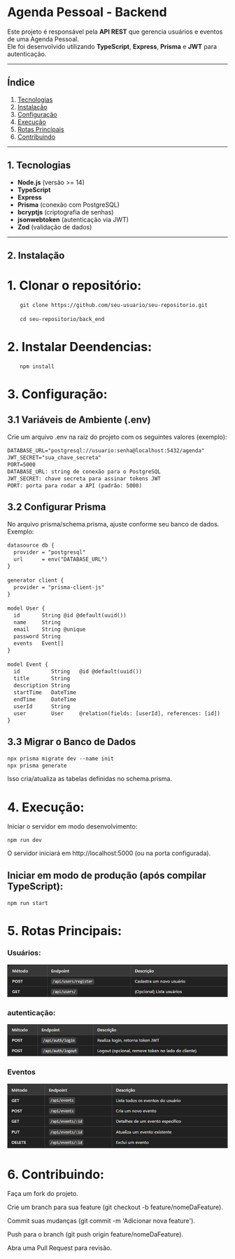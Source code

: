 # **Agenda Pessoal - Backend**

Este projeto é responsável pela **API REST** que gerencia usuários e eventos de uma Agenda Pessoal.  
Ele foi desenvolvido utilizando **TypeScript**, **Express**, **Prisma** e **JWT** para autenticação.

---

## **Índice**

1. [Tecnologias](#tecnologias)
2. [Instalação](#instalacao)
3. [Configuração](#configuracao)
4. [Execução](#execucao)
5. [Rotas Principais](#rotas-principais)
6. [Contribuindo](#contribuindo)

---

## **1. Tecnologias** <a id="tecnologias"></a>

- **Node.js** (versão >= 14)
- **TypeScript**
- **Express**
- **Prisma** (conexão com PostgreSQL)
- **bcryptjs** (criptografia de senhas)
- **jsonwebtoken** (autenticação via JWT)
- **Zod** (validação de dados)

---

## **2. Instalação** <a id="instalacao"></a>

# 1. **Clonar o repositório**:

        git clone https://github.com/seu-usuario/seu-repositorio.git

        cd seu-repositorio/back_end

# 2. **Instalar Deendencias**:

        npm install

# 3. **Configuração**:

## 3.1 Variáveis de Ambiente (.env)

Crie um arquivo .env na raiz do projeto com os seguintes valores (exemplo):

    DATABASE_URL="postgresql://usuario:senha@localhost:5432/agenda"
    JWT_SECRET="sua_chave_secreta"
    PORT=5000
    DATABASE_URL: string de conexão para o PostgreSQL
    JWT_SECRET: chave secreta para assinar tokens JWT
    PORT: porta para rodar a API (padrão: 5000)

## 3.2 Configurar Prisma

No arquivo prisma/schema.prisma, ajuste conforme seu banco de dados. Exemplo:

    datasource db {
      provider = "postgresql"
      url      = env("DATABASE_URL")
    }

    generator client {
      provider = "prisma-client-js"
    }

    model User {
      id       String @id @default(uuid())
      name     String
      email    String @unique
      password String
      events   Event[]
    }

    model Event {
      id          String   @id @default(uuid())
      title       String
      description String
      startTime   DateTime
      endTime     DateTime
      userId      String
      user        User     @relation(fields: [userId], references: [id])
    }

## 3.3 Migrar o Banco de Dados

    npx prisma migrate dev --name init
    npx prisma generate

Isso cria/atualiza as tabelas definidas no schema.prisma.

# 4. **Execução**:

Iniciar o servidor em modo desenvolvimento:

    npm run dev

O servidor iniciará em http://localhost:5000 (ou na porta configurada).

## Iniciar em modo de produção (após compilar TypeScript):

    npm run start

# 5. **Rotas Principais**:

### Usuários:

![alt text](image-2.png)

### autenticação:

![alt text](image-1.png)

### Eventos

![alt text](image-3.png)

# 6. **Contribuindo**:

Faça um fork do projeto.

Crie um branch para sua feature (git checkout -b feature/nomeDaFeature).

Commit suas mudanças (git commit -m 'Adicionar nova feature').

Push para o branch (git push origin feature/nomeDaFeature).

Abra uma Pull Request para revisão.
